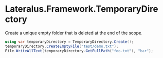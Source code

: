 # Lateralus.Framework.TemporaryDirectory

Create a unique empty folder that is deleted at the end of the scope.

````c#
using var temporaryDirectory = TemporaryDirectory.Create();
temporaryDirectory.CreateEmptyFile("test/demo.txt");
File.WriteAllText(temporaryDirectory.GetFullPath("foo.txt"), "bar");
````